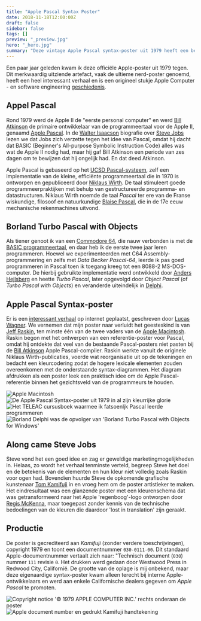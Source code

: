 ```yaml
---
title: "Apple Pascal Syntax Poster"
date: 2018-11-18T12:00:00Z
draft: false
sidebar: false
tags: []
preview: "_preview.jpg"
hero: "_hero.jpg"
summary: "Deze vintage Apple Pascal syntax-poster uit 1979 heeft een behoorlijk interessant verhaal en is ook een origineel stukje geschiedenis van software-engineering"
---
```


Een paar jaar geleden kwam ik deze officiële Apple-poster uit 1979 tegen.
Dit merkwaardig uitziende artefact, vaak de ultieme nerd-poster genoemd, heeft een heel interessant verhaal en is een origineel stukje Apple Computer - en software engineering [geschiedenis](http://www.computerhistory.org/collections/catalog/102640077).

## Appel Pascal
Rond 1979 werd de Apple II de "eerste personal computer" en werd [Bill Atkinson](https://twitter.com/billatk) de primaire ontwikkelaar van de programmeertaal voor de Apple II, genaamd [Apple Pascal](https://web.archive.org/web/20150405004057/http://apple2info.net/images/2/24/Apple2Pascal_Operating_System_Ref.pdf).
In de [Walter Isaacson](http://www.simonandschuster.com/books/Steve-Jobs/Walter-Isaacson/9781451648539) biografie over [Steve Jobs](https://en.wikipedia.org/wiki/Steve_Jobs) lezen we dat Jobs zich verzette tegen het idee van Pascal, omdat hij dacht dat BASIC (Beginner's All-purpose Symbolic Instruction Code) alles was wat de Apple II nodig had, maar hij gaf Bill Atkinson een periode van zes dagen om te bewijzen dat hij ongelijk had. En dat deed Atkinson.

Apple Pascal is gebaseerd op het [UCSD Pascal-systeem](https://en.wikipedia.org/wiki/UCSD_Pascal), zelf een implementatie van de kleine, efficiënte programmeertaal die in 1970 is ontworpen en gepubliceerd door [Niklaus Wirth](https://en.wikipedia.org/wiki/Niklaus_Wirth).
De taal stimuleert goede programmeerpraktijken met behulp van gestructureerde programma- en datastructuren.
Niklaus Wirth noemde de taal _Pascal_ ter ere van de Franse wiskundige, filosoof en natuurkundige [Blaise Pascal](https://en.wikipedia.org/wiki/Blaise_Pascal), die in de 17e eeuw mechanische rekenmachines uitvond.

## Borland Turbo Pascal with Objects
Als tiener genoot ik van een [Commodore 64](https://en.wikipedia.org/wiki/Commodore_64), die nauw verbonden is met de [BASIC programmeertaal](https://www.c64-wiki.com/wiki/BASIC), en daar heb ik de eerste twee jaar leren programmeren.
Hoewel we experimenteerden met C64 Assembly-programmering en zelfs met _Data Becker Pascal-64_, leerde ik pas goed programmeren in Pascal toen ik toegang kreeg tot een 8088-2 MS-DOS-computer.
De hierbij gebruikte implementatie werd ontwikkeld door [Anders Hejlsberg]("https://twitter.com/ahejlsberg) en heette _Turbo Pascal_, later opgevolgd door _Object Pascal_ (of _Turbo Pascal with Objects_) en veranderde uiteindelijk in [Delphi](https://en.wikipedia.org/wiki/Delphi_(IDE)).

## Apple Pascal Syntax-poster
Er is een [interessant verhaal]("https://vintagecomputer.ca/the-history-of-apples-pascal-syntax-poster-1979-80/) op internet geplaatst, geschreven door [Lucas Wagner](http://archive.li/xD6KS).
We vernemen dat mijn poster naar verluidt het geesteskind is van [Jeff Raskin](https://en.wikipedia.org/wiki/Jef_Raskin), ten minste één van de twee vaders van de [Apple Macintosh](https://en.wikipedia.org/wiki/Macintosh).
Raskin begon met het ontwerpen van een referentie-poster voor Pascal, omdat hij ontdekte dat veel van de bestaande Pascal-posters niet pasten bij de [Bill Atkinson](https://en.wikipedia.org/wiki/Bill_Atkinson) Apple Pascal-compiler.
Raskin werkte vanuit de originele Niklaus Wirth-publicaties, voerde wat reorganisatie uit op de tekeningen en bedacht een kleurcodering zodat de hogere lexicale elementen zouden overeenkomen met de onderstaande syntax-diagrammen.
Het diagram afdrukken als een poster leek een praktisch idee om de Apple Pascal-referentie binnen het gezichtsveld van de programmeurs te houden.

![Apple Macintosh](1984.jpg)
![De Apple Pascal Syntax-poster uit 1979 in al zijn kleurrijke glorie](scan.jpg)
![Het TELEAC cursusboek waarmee ik fatsoenljk Pascal leerde programmeren](teleac.jpg)
![Borland Delphi was de opvolger van 'Borland Turbo Pascal with Objects for Windows'](delphi.jpg)



## Along came Steve Jobs
Steve vond het een goed idee en zag er geweldige marketingmogelijkheden in.
Helaas, zo wordt het verhaal tenminste verteld, begreep Steve het doel en de betekenis van de elementen en hun kleur niet volledig zoals Raskin voor ogen had.
Bovendien huurde Steve de opkomende grafische kunstenaar [Tom Kamifuji](http://www.artnet.com/artists/tom-kamifuji/) in en vroeg hem om de poster artistieker te maken.
Het eindresultaat was een glanzende poster met een kleurenschema dat was getransformeerd naar het Apple 'regenboog'-logo ontworpen door [Regis McKenna](https://en.wikipedia.org/wiki/Regis_McKenna), maar toegepast zonder kennis van de technische bedoelingen van de kleuren die daardoor 'lost in translation' zijn geraakt.

## Productie
De poster is gecrediteerd aan _Kamifuji_ (zonder verdere toeschrijvingen), copyright 1979 en toont een documentnummer ```030-0111-00```.
Dit standaard Apple-documentnummer vertaalt zich naar: "Technisch document (```030```) nummer ```111``` revisie ```0```.
Het drukken werd gedaan door Westwood Press in Redwood City, Californië.
De grootte van de oplage is mij onbekend, maar deze eigenaardige syntax-poster kwam alleen terecht bij interne Apple-ontwikkelaars en werd aan enkele Californische dealers gegeven om _Apple Pascal_ te promoten.

![Copyright notice '&copy; 1979 APPLE COMPUTER INC.' rechts onderaan de poster](copyright.jpg)
![Apple document number en gedrukt Kamifuji handtekening](number.jpg)
